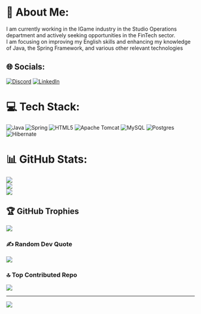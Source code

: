 # 💫 About Me:
I am currently working in the IGame industry in the Studio Operations department and actively seeking opportunities in the FinTech sector. <br>I am focusing on improving my English skills and enhancing my knowledge of Java, the Spring Framework, and various other relevant technologies


## 🌐 Socials:
[![Discord](https://img.shields.io/badge/Discord-%237289DA.svg?logo=discord&logoColor=white)](https://discord.gg/teecry) [![LinkedIn](https://img.shields.io/badge/LinkedIn-%230077B5.svg?logo=linkedin&logoColor=white)](https://www.linkedin.com/in/maksym-kuntsevych-480a84240/) 

# 💻 Tech Stack:
![Java](https://img.shields.io/badge/java-%23ED8B00.svg?style=flat&logo=openjdk&logoColor=white) ![Spring](https://img.shields.io/badge/spring-%236DB33F.svg?style=flat&logo=spring&logoColor=white) ![HTML5](https://img.shields.io/badge/html5-%23E34F26.svg?style=flat&logo=html5&logoColor=white) ![Apache Tomcat](https://img.shields.io/badge/apache%20tomcat-%23F8DC75.svg?style=flat&logo=apache-tomcat&logoColor=black) ![MySQL](https://img.shields.io/badge/mysql-4479A1.svg?style=flat&logo=mysql&logoColor=white) ![Postgres](https://img.shields.io/badge/postgres-%23316192.svg?style=flat&logo=postgresql&logoColor=white) ![Hibernate](https://img.shields.io/badge/Hibernate-59666C?style=flat&logo=Hibernate&logoColor=white)
# 📊 GitHub Stats:
![](https://github-readme-stats.vercel.app/api?username=KntsvMx&theme=dark&hide_border=false&include_all_commits=true&count_private=true)<br/>
![](https://github-readme-streak-stats.herokuapp.com/?user=KntsvMx&theme=dark&hide_border=false)<br/>
![](https://github-readme-stats.vercel.app/api/top-langs/?username=KntsvMx&theme=dark&hide_border=false&include_all_commits=true&count_private=true&layout=compact)

## 🏆 GitHub Trophies
![](https://github-profile-trophy.vercel.app/?username=KntsvMx&theme=vue-dark&no-frame=false&no-bg=false&margin-w=4)

### ✍️ Random Dev Quote
![](https://quotes-github-readme.vercel.app/api?type=horizontal&theme=radical)

### 🔝 Top Contributed Repo
![](https://github-contributor-stats.vercel.app/api?username=KntsvMx&limit=5&theme=dark&combine_all_yearly_contributions=true)

---
[![](https://visitcount.itsvg.in/api?id=KntsvMx&icon=1&color=10)](https://visitcount.itsvg.in)

<!-- Proudly created with GPRM ( https://gprm.itsvg.in ) -->
